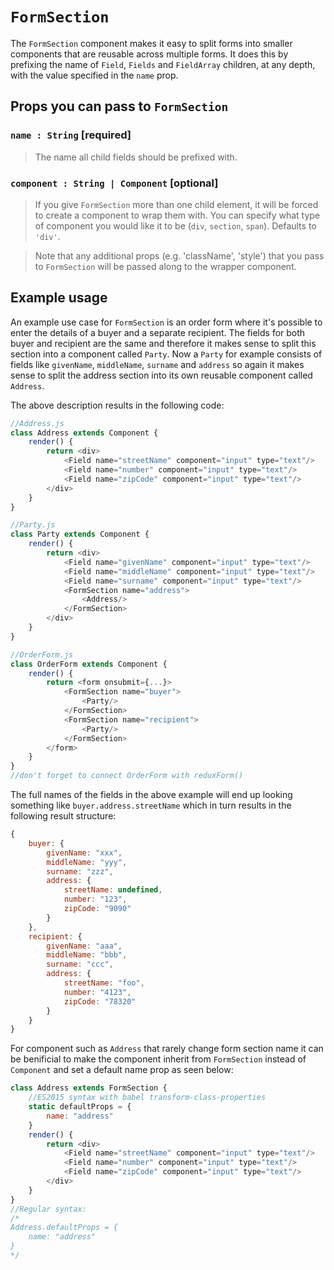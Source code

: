 # `FormSection`

The `FormSection` component makes it easy to split forms into smaller components that are reusable across multiple forms.
It does this by prefixing the name of `Field`, `Fields` and `FieldArray` children, at any depth, with the value specified in the `name` prop.

## Props you can pass to `FormSection`

### `name : String` [required]

> The name all child fields should be prefixed with. 

### `component : String | Component` [optional]

> If you give `FormSection` more than one child element, it will be forced to create a component
to wrap them with. You can specify what type of component you would like it to be (`div`,
`section`, `span`). Defaults to `'div'`.

> Note that any additional props (e.g. 'className', 'style') that you pass to `FormSection` will be
passed along to the wrapper component.

## Example usage

An example use case for `FormSection` is an order form where it's possible to enter the details of a buyer and a separate recipient.
The fields for both buyer and recipient are the same and therefore it makes sense to split this section into a component called `Party`.
Now a `Party` for example consists of fields like `givenName`, `middleName`, `surname` and `address` so again it makes sense to split 
the address section into its own reusable component called `Address`.

The above description results in the following code:

```js
//Address.js
class Address extends Component {
    render() {
        return <div>
            <Field name="streetName" component="input" type="text"/>
            <Field name="number" component="input" type="text"/>
            <Field name="zipCode" component="input" type="text"/> 
        </div>
    }
}

//Party.js
class Party extends Component {
    render() {
        return <div>
            <Field name="givenName" component="input" type="text"/>
            <Field name="middleName" component="input" type="text"/>
            <Field name="surname" component="input" type="text"/>
            <FormSection name="address">
                <Address/>
            </FormSection>
        </div>
    }
}

//OrderForm.js
class OrderForm extends Component {
    render() {
        return <form onsubmit={...}>
            <FormSection name="buyer">
                <Party/>
            </FormSection>
            <FormSection name="recipient">
                <Party/>
            </FormSection>
        </form>
    }
}
//don't forget to connect OrderForm with reduxForm()
```

The full names of the fields in the above example will end up looking something like `buyer.address.streetName` which in turn results in 
the following result structure:
```js
{
    buyer: {
        givenName: "xxx",
        middleName: "yyy",
        surname: "zzz",
        address: {
            streetName: undefined,
            number: "123",
            zipCode: "9090"
        }
    },
    recipient: {
        givenName: "aaa",
        middleName: "bbb",
        surname: "ccc",
        address: {
            streetName: "foo",
            number: "4123",
            zipCode: "78320"
        }
    }
}
```

For component such as `Address` that rarely change form section name it can be benificial to make the component inherit from `FormSection`
instead of `Component` and set a default name prop as seen below:

```js
class Address extends FormSection {
    //ES2015 syntax with babel transform-class-properties
    static defaultProps = {
        name: "address"
    }
    render() {
        return <div>
            <Field name="streetName" component="input" type="text"/>
            <Field name="number" component="input" type="text"/>
            <Field name="zipCode" component="input" type="text"/> 
        </div>
    }
}
//Regular syntax:
/*
Address.defaultProps = {
    name: "address"
}
*/
```
